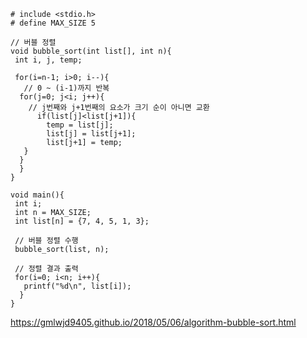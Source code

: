 	# include <stdio.h>
	# define MAX_SIZE 5

	// 버블 정렬
	void bubble_sort(int list[], int n){
 	 int i, j, temp;

 	 for(i=n-1; i>0; i--){
 	   // 0 ~ (i-1)까지 반복
  	  for(j=0; j<i; j++){
  	    // j번째와 j+1번째의 요소가 크기 순이 아니면 교환
    	  if(list[j]<list[j+1]){
    	    temp = list[j];
    	    list[j] = list[j+1];
    	    list[j+1] = temp;
   	   }
  	  }
	  }
	}

	void main(){
 	 int i;
 	 int n = MAX_SIZE;
 	 int list[n] = {7, 4, 5, 1, 3};

 	 // 버블 정렬 수행
 	 bubble_sort(list, n);

 	 // 정렬 결과 출력
 	 for(i=0; i<n; i++){
 	   printf("%d\n", list[i]);
	  }
	}
https://gmlwjd9405.github.io/2018/05/06/algorithm-bubble-sort.html
